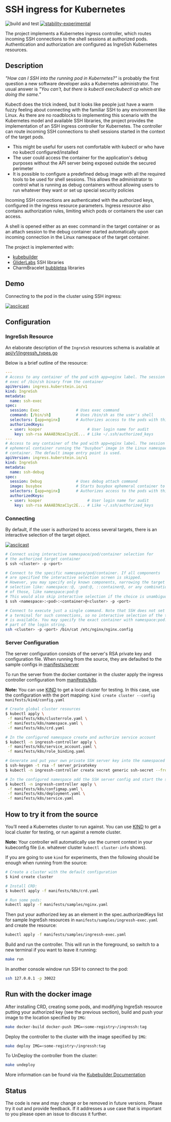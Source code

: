 # SSH ingress for Kubernetes

![build and test](https://github.com/Kooper/IngreSsh/actions/workflows/go.yml/badge.svg)
[![stability-experimental](https://img.shields.io/badge/stability-experimental-orange.svg)](https://github.com/mkenney/software-guides/blob/master/STABILITY-BADGES.md#experimental)

The project implements a Kubernetes ingress controller, which routes incoming
SSH connections to the shell sessions at authorized pods. Authentication and
authorization are configured as IngreSsh Kubernetes resources.

## Description

_"How can I SSH into the running pod in Kubernetes?"_ is probably the first
question a new software developer asks a Kubernetes administrator. The usual
answer is _"You can't, but there is kubectl exec/kubectl cp which are doing
the same."_

Kubectl does the trick indeed, but it looks like people just have a warm fuzzy
feeling about connecting with the familiar SSH to any environment like
Linux. As there are no roadblocks to implementing this scenario with the
Kubernetes model and available SSH libraries, the project provides the
implementation of an SSH ingress controller for Kubernetes. The controller
can route incoming SSH connections to shell sessions started in the
context of the target pods.

* This might be useful for users not comfortable with kubectl or who have no
  kubectl configured/installed
* The user could access the container for the application's debug purposes
  without the API server being exposed outside the secured perimeter
* It is possible to configure a predefined debug image with all the required
  tools to be used for shell sessions. This allows the administrator to control
  what is running as debug containers without allowing users to run whatever
  they want or set up special security policies

Incoming SSH connections are authenticated with the authorized keys, configured
in the ingress resource parameters. Ingress resource also contains
authorization rules, limiting which pods or containers the user can
access.

A shell is opened either as an exec command in the target container or as an
attach session to the debug container started automatically upon incoming
connection in the Linux namespace of the target container.

The project is implemented with:

* [kubebuilder](https://book.kubebuilder.io/)
* [GliderLabs](https://github.com/gliderlabs/ssh) SSH libraries
* CharmBracelet [bubbletea](https://github.com/charmbracelet/bubbletea) libraries

## Demo

Connecting to the pod in the cluster using SSH ingress:

[![asciicast](https://asciinema.org/a/jefrygN6KZ5faiWoHjUfcEtkS.svg)](https://asciinema.org/a/jefrygN6KZ5faiWoHjUfcEtkS)

## Configuration

### IngreSsh Resource

An elaborate description of the `IngreSsh` resources schema is available at [api/v1/ingressh_types.go](api/v1/ingressh_types.go)

Below is a brief outline of the resource:

```yaml
---
# Access to any container of the pod with app=nginx label. The session starts with
# exec of /bin/sh binary from the container
apiVersion: ingress.kuberstein.io/v1
kind: IngreSsh
metadata:
  name: ssh-exec
spec:
  session: Exec                # Uses exec command
  command: [/bin/sh]           # Uses /bin/sh as the user's shell
  selectors: [app=nginx]       # Authorizes access to the pods with this label in the namespace of the resource
  authorizedKeys:
  - user: kooper                    # User login name for audit
    key: ssh-rsa AAAAB3NzaC1yc2E... # Like ~/.ssh/authorized_keys
---
# Access to any container of the pod with app=nginx label. The session starts with the
# ephemeral container running the "busybox" image in the Linux namespace of the target
# container. The default image entry point is used.
apiVersion: ingress.kuberstein.io/v1
kind: IngreSsh
metadata:
  name: ssh-debug
spec:
  session: Debug               # Uses debug attach command
  image: busybox               # Starts busybox ephemeral container to attach the user's shell
  selectors: [app=nginx]       # Authorizes access to the pods with this label in the namespace of the resource
  authorizedKeys:
  - user: kooper                    # User login name for audit
    key: ssh-rsa AAAAB3NzaC1yc2E... # Like ~/.ssh/authorized_keys
```

### Connecting

By default, if the user is authorized to access several targets, there is an
interactive selection of the target object.

[![asciicast](https://asciinema.org/a/e2gJS70bNEQrwMXEIA64SkpR1.svg)](https://asciinema.org/a/e2gJS70bNEQrwMXEIA64SkpR1)

```sh
# Connect using interactive namespace/pod/container selection for
# the authorized target container
$ ssh <cluster> -p <port>

# Connect to the specific namespace/pod/container. If all components
# are specified the interactive selection screen is skipped.
# However, you may specify only known components, narrowing the target
# selection like: namespace::@, :pod:@, ::container@, or any combination
# of those, like namespace:pod:@
# This would also skip interactive selection if the choice is unambiguous.
$ ssh <namespace>:<pod>:<container>@<cluster> -p <port>

# Connect to execute just a single command. Note that SSH does not set up
# a terminal for such connections, so no interactive selection of the target pod
# is available. You may specify the exact container with namespace:pod:container@
# part of the login string.
ssh <cluster> -p <port> /bin/cat /etc/nginx/nginx.config
```

### Server Configuration

The server configuration consists of the server's RSA private key and configuration file.
When running from the source, they are defaulted to the sample configs in
[manifests/server](manifests/server)

To run the server from the docker container in the cluster apply the ingress
controller configuration from [manifests/k8s](manifests/k8s).

**Note:** You can use [KIND](https://sigs.k8s.io/kind) to get a local cluster
for testing. In this case, use the configuration with the port mapping:
`kind create cluster --config manifests/kind/config.yaml`

```sh
# Create global cluster resources
$ kubectl apply \
 -f manifests/k8s/clusterrole.yaml \
 -f manifests/k8s/namespace.yaml \
 -f manifests/k8s/crd.yaml

# In the configured namespace create and authorize service account
$ kubectl -n ingressh-controller apply \
 -f manifests/k8s/service_account.yaml \
 -f manifests/k8s/role_binding.yaml

# Generate and put your own private SSH server key into the namespaced secret
$ ssh-keygen -t rsa -f server_privatekey
$ kubectl -n ingressh-controller create secret generic ssh-secret --from-file=server_privatekey

# In the configured namespace add the SSH server config and start the server
$ kubectl -n ingressh-controller apply \
 -f manifests/k8s/configmap.yaml \
 -f manifests/k8s/deployment.yaml \
 -f manifests/k8s/service.yaml
```

## How to try it from the source

You’ll need a Kubernetes cluster to run against. You can use
[KIND](https://sigs.k8s.io/kind) to get a local cluster for testing, or run
against a remote cluster.

**Note:** Your controller will automatically use the current context in your
kubeconfig file (i.e. whatever cluster `kubectl cluster-info` shows).

If you are going to use `kind` for experiments, then the following should be
enough when running from the source:

```sh
# Create a cluster with the default configuration
$ kind create cluster

# Install CRD:
$ kubectl apply -f manifests/k8s/crd.yaml

# Run some pods:
kubectl apply -f manifests/samples/nginx.yaml
```

Then put your authorized key as an element in the spec.authorizedKeys list
for sample IngreSsh resources in `manifests/samples/ingressh-exec.yaml` and
create the resource:

```sh
kubectl apply -f manifests/samples/ingressh-exec.yaml
```

Build and run the controller. This will run in the foreground, so switch to a
new terminal if you want to leave it running:

```sh
make run
```

In another console window run SSH to connect to the pod:

```sh
ssh 127.0.0.1 -p 30022
```

## Run with the docker image

After installing CRD, creating some pods, and modifying IngreSsh resource
putting your authorized key (see the previous section),
build and push your image to the location specified by `IMG`:

```sh
make docker-build docker-push IMG=<some-registry>/ingressh:tag
```

Deploy the controller to the cluster with the image specified by `IMG`:

```sh
make deploy IMG=<some-registry>/ingressh:tag
```

To UnDeploy the controller from the cluster:

```sh
make undeploy
```

More information can be found via the [Kubebuilder Documentation](https://book.kubebuilder.io/introduction.html)

## Status

The code is new and may change or be removed in future versions. Please try it out and provide feedback.
If it addresses a use case that is important to you please open an issue to discuss it further.
